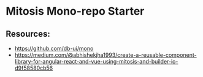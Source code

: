 # Mitosis Mono-repo Starter

## Resources:

- https://github.com/db-ui/mono
- https://medium.com/@abhishekjha1993/create-a-reusable-component-library-for-angular-react-and-vue-using-mitosis-and-builder-io-d9f58580cb56
